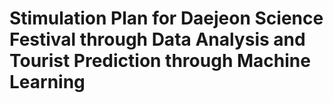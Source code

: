 # Stimulation Plan for Daejeon Science Festival through Data Analysis and Tourist Prediction through Machine Learning
 
